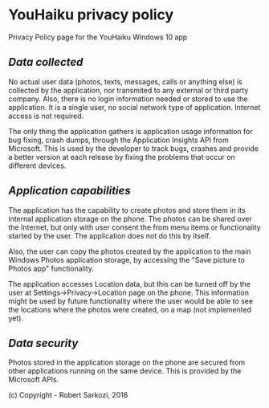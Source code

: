 # YouHaiku privacy policy
Privacy Policy page for the YouHaiku Windows 10 app

## *Data collected*

No actual user data (photos, texts, messages, calls or anything else) is collected by the application, nor transmited to any external or third party company.
Also, there is no login information needed or stored to use the application. It is a single user, no social network type of application. Internet access is not required.

The only thing the application gathers is application usage information for bug fixing, crash dumps, through the Application Insights API from Microsoft.
This is used by the developer to track bugs, crashes and provide a better version at each release by fixing the problems that occur on different devices.

## *Application capabilities*

The application has the capability to create photos and store them in its internal application storage on the phone. The photos can be shared over the
Internet, but only with user consent the from menu items or functionality started by the user. The application does not do this by itself.

Also, the user can copy the photos created by the application to the main Windows Photos application storage, by accessing the "Save picture to Photos app" functionality.

The application accesses Location data, but this can be turned off by the user at Settings->Privacy->Location page on the phone. This information might be used by future functionality where the user would be able to see the locations where the photos were created, on a map (not implemented yet).

## *Data security*

Photos stored in the application storage on the phone are secured from other applications running on the same device. This is provided by the Microsoft APIs.
                        
(c) Copyright - Robert Sarkozi, 2016
